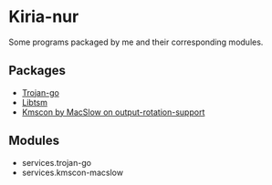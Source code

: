 # Kiria-nur

Some programs packaged by me and their corresponding modules.

## Packages

- [Trojan-go](https://github.com/p4gefau1t/trojan-go)
- [Libtsm](https://github.com/Aetf/libtsm)
- [Kmscon by MacSlow on output-rotation-support](https://github.com/MacSlow/kmscon/tree/output-rotation-support)

## Modules

- services.trojan-go
- services.kmscon-macslow
